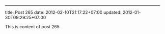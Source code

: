 ---
title: Post 265
date: 2012-02-10T21:17:22+07:00
updated: 2012-01-30T09:29:25+07:00

This is content of post 265